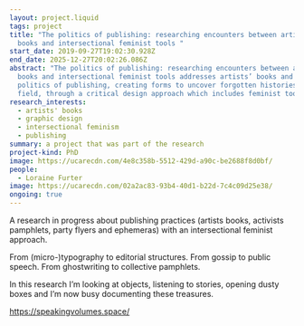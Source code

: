 ```yaml
---
layout: project.liquid
tags: project
title: "The politics of publishing: researching encounters between artists’
  books and intersectional feminist tools "
start_date: 2019-09-27T19:02:30.928Z
end_date: 2025-12-27T20:02:26.086Z
abstract: "The politics of publishing: researching encounters between artists’
  books and intersectional feminist tools addresses artists’ books and the
  politics of publishing, creating forms to uncover forgotten histories in this
  field, through a critical design approach which includes feminist tools."
research_interests:
  - artists' books
  - graphic design
  - intersectional feminism
  - publishing
summary: a project that was part of the research
project-kind: PhD
image: https://ucarecdn.com/4e8c358b-5512-429d-a90c-be2688f8d0bf/
people:
  - Loraine Furter
image: https://ucarecdn.com/02a2ac83-93b4-40d1-b22d-7c4c09d25e38/
ongoing: true
---
```

A research in progress about publishing practices (artists books, activists pamphlets, party flyers and ephemeras) with an intersectional feminist approach. 

From (micro-)typography to editorial structures. From gossip to public speech. From ghostwriting to collective pamphlets.

In this research I’m looking at objects, listening to stories, opening dusty boxes and I’m now busy documenting these treasures.

<https://speakingvolumes.space/>
